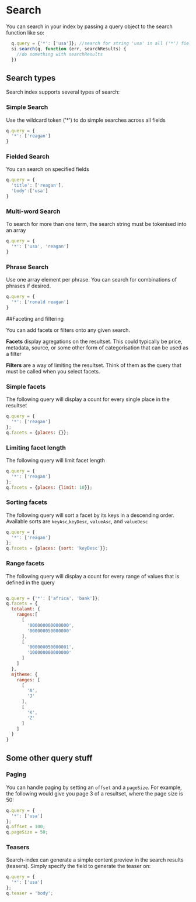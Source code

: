 # Search

You can search in your index by passing a query object to the search
function like so:

```javascript
  q.query = {'*': ['usa']}; //search for string 'usa' in all ('*') fields
  si.search(q, function (err, searchResults) {
    //do something with searchResults
  })
```

## Search types
Search index supports several types of search:

### Simple Search

Use the wildcard token ('*') to do simple searches across all fields

```javascript
q.query = {
  '*': ['reagan']
}
```


### Fielded Search

You can search on specified fields

```javascript
q.query = {
  'title': ['reagan'],
  'body':['usa']
}
```

### Multi-word Search

To search for more than one term, the search string must be tokenised
into an array

```javascript
q.query = {
  '*': ['usa', 'reagan']
}
```

### Phrase Search

Use one array element per phrase. You can search for combinations of
phrases if desired.

```javascript
q.query = {
  '*': ['ronald reagan']
}
```

##Faceting and filtering

You can add facets or filters onto any given search.

**Facets** display agregations on the resultset. This could typically
  be price, metadata, source, or some other form of categorisation
  that can be used as a filter

**Filters** are a way of limiting the resultset. Think of them as the
  query that must be called when you select facets.


### Simple facets

The following query will display a count for every single place in the
resultset

```javascript
q.query = {
  '*': ['reagan']
};
q.facets = {places: {}};
```

### Limiting facet length

The following query will limit facet length

```javascript
q.query = {
  '*': ['reagan']
};
q.facets = {places: {limit: 10}};
```

### Sorting facets

The following query will sort a facet by its keys in a descending
order. Available sorts are `keyAsc`,`keyDesc`, `valueAsc`, and
`valueDesc`

```javascript
q.query = {
  '*': ['reagan']
};
q.facets = {places: {sort: 'keyDesc'}};
```

### Range facets

The following query will display a count for every range of values
that is defined in the query

```javascript

q.query = {'*': ['africa', 'bank']};
q.facets = {
  totalamt: {
    ranges:[
      [
        '000000000000000',
        '000000050000000'
      ],
      [
        '000000050000001',
        '100000000000000'
      ]
    ]
  },
  mjtheme: {
    ranges: [
      [
        'A',
        'J'
      ],
      [
        'K',
        'Z'
      ]
    ]
  }
}
```

## Some other query stuff

### Paging

You can handle paging by setting an `offset` and a `pageSize`. For
example, the following would give you page 3 of a resultset, where the
page size is 50:

```javascript
q.query = {
  '*': ['usa']
};
q.offset = 100;
q.pageSize = 50;
```

### Teasers

Search-index can generate a simple content preview in the search
results (teasers). Simply specify the field to generate the teaser on:

```javascript
q.query = {
  '*': ['usa']
};
q.teaser = 'body';
```
